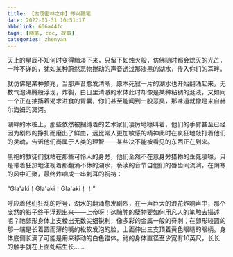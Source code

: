 ```yaml
---
title: 【古茂密林之中】即兴随笔
date: 2022-03-31 16:51:17
abbrlink: 606a44fc
tags: [随笔, coc, 故事]
categories: zhenyan
---
```


天上的星辰不知何时变得黯淡下来，只留下如烛火般，仿佛随时都会熄灭的光芒，一种不详的，犹如某种蔚然恶物搅动的声音透过那漆黑的湖水，传入你们的耳畔。

就仿佛是某种预兆，当那声音愈发清晰，原本死寂一片的湖水也开始翻涌起来，无数气泡沸腾般浮现，炸裂，白日里清澈的水体此时却像是某种粘稠的涎液，又如同一个正在抽搐着渴求进食的胃囊，你们甚至能闻到一股恶臭，那味道就像是来自赫尔海姆的冥河。

湖畔的木桩上，那些依然被捆缚着的艺术家们凄厉地嚎叫着，他们的手臂甚至已经因为剧烈的挣扎而磨出了鲜血，远比常人更加敏感的精神此时在疯狂地敲打着他们的灵魂，告诉他们尚属于人类的理智——某些决不能被看见的东西正在到来。

黑袍的教徒们就站在那些可怜人的身旁，他们全然不在意身旁猎物的垂死凄嚎，只是带着狂热地注视着那翻涌不休的湖水，亵渎的音节自他们的唇齿间流淌，在阴寒的风中汇聚，最终炸响成一串刺耳的祝祷：

“Gla'aki！Gla'aki！Gla'aki！！”

呼应着他们狂乱的呼号，湖水的翻涌愈发剧烈，在一声巨大的浪花炸响声中，那个庞然的影子终于浮现出来——上帝呀！这臃肿的孽物要如何用凡人的笔触去描述呢？祂卵形身体上支棱出无数尖细锐利，像多彩的金属一般的脊刺；在卵形较圆的那一端是长着圆而薄的嘴的松软发泡的脸，上面伸出三支顶着黄色眼睛的眼柄。身体底侧长满了可能是用来移动的白色锥体。祂的身体直径至少宽有10英尺，长长的触手就在上面虬结生长……

